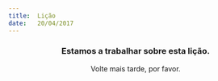 ```yaml
---
title:  Lição
date:   20/04/2017
---
```


### <center>Estamos a trabalhar sobre esta lição.</center>
<center>Volte mais tarde, por favor.</center>